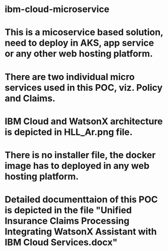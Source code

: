 # ibm-cloud-microservice
# This is a micoservice based solution, need to deploy in AKS, app service or any other web hosting platform.
# There are two individual micro services used in this POC, viz. Policy and Claims.
# IBM Cloud and WatsonX architecture is depicted in HLL_Ar.png file.
# There is no installer file, the docker image has to deployed in any web hosting platform.
# Detailed documenttaion of this POC is depicted in the file "Unified Insurance Claims Processing Integrating WatsonX Assistant with IBM Cloud Services.docx"
